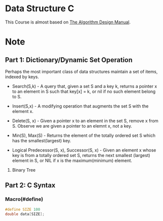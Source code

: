 # Data Structure C

This Course is almost based on [The Algorithm Design Manual](https://www3.cs.stonybrook.edu/~skiena/373/videos/).


# Note

## Part 1: Dictionary/Dynamic Set Operation

Perhaps the most important class of data structures maintain a set of items, indexed by keys.

- Search(S,k) - A query that, given a set S and a key k, returns a pointer x to an element in S such that key[x] = k, or nil if no such element belong to S.

- Insert(S,x) - A modifying operation that augments the set S with the element x.

- Delete(S, x) - Given a pointer x to an element in the set S, remove x from S. Observe we are given a pointer to an elemnt x, not a key.

- Min(S), Max(S) - Returns the element of the totally ordered set S which has the smallest(largest) key.

- Logical Predecessor(S, x), Successor(S, x) - Given an element x whose key is from a totally ordered set S, returns the next smallest (largest) element in S, or NIL if x is the maximum(minimum) element.

1. Binary Tree



## Part 2: C Syntax

### Macro(#define)

```c
#define SIZE 100
double data[SIZE];
```

